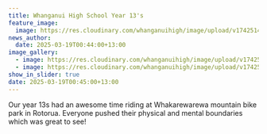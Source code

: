 ```yaml
---
title: Whanganui High School Year 13's
feature_image:
  image: https://res.cloudinary.com/whanganuihigh/image/upload/v1742514242/bike_a7gmzf.jpg
news_author:
  date: 2025-03-19T00:44:00+13:00
image_gallery:
  - image: https://res.cloudinary.com/whanganuihigh/image/upload/v1742514246/bike1_qf4gqc.jpg
  - image: https://res.cloudinary.com/whanganuihigh/image/upload/v1742514246/bike2_v3kfdr.jpg
show_in_slider: true
date: 2025-03-19T00:45:00+13:00
---
```

Our year 13s had an awesome time riding at Whakarewarewa mountain bike park in Rotorua. Everyone pushed their physical and mental boundaries which was great to see!
